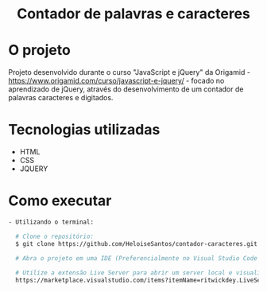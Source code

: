 <h1 align="center">Contador de palavras e caracteres</h1>

# O projeto
Projeto desenvolvido durante o curso "JavaScript e jQuery" da Origamid - https://www.origamid.com/curso/javascript-e-jquery/ -
focado no aprendizado de jQuery, através do desenvolvimento de um contador de palavras caracteres e digitados.

# Tecnologias utilizadas
- HTML
- CSS
- JQUERY

# Como executar
```bash
- Utilizando o terminal:

  # Clone o repositório: 
  $ git clone https://github.com/HeloiseSantos/contador-caracteres.git

  # Abra o projeto em uma IDE (Preferencialmente no Visual Studio Code para utilizar a extensão abaixo)
  
  # Utilize a extensão Live Server para abrir um server local e visualizar a tela do projeto
  https://marketplace.visualstudio.com/items?itemName=ritwickdey.LiveServer
```
